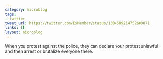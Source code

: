 ```yaml
---
category: microblog
tags:
- twitter
tweet_url: https://twitter.com/ExMember/status/1384509214752600071
links: []
layout: microblog
---
```

When you protest against the police, they can declare your protest unlawful and then arrest or brutalize everyone there.

